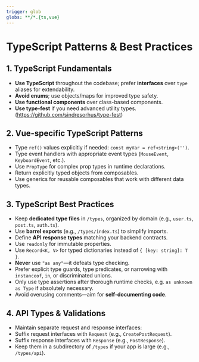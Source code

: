 ```yaml
---
trigger: glob
globs: **/*.{ts,vue}
---
```


# TypeScript Patterns & Best Practices

## 1. TypeScript Fundamentals

- **Use TypeScript** throughout the codebase; prefer **interfaces** over `type` aliases for extendability.
- **Avoid enums**; use objects/maps for improved type safety.
- **Use functional components** over class-based components.
- **Use type-fest** if you need advanced utility types. (https://github.com/sindresorhus/type-fest)

## 2. Vue-specific TypeScript Patterns

- Type `ref()` values explicitly if needed: `const myVar = ref<string>('')`.
- Type event handlers with appropriate event types (`MouseEvent`, `KeyboardEvent`, etc.).
- Use `PropType` for complex prop types in runtime declarations.
- Return explicitly typed objects from composables.
- Use generics for reusable composables that work with different data types.

## 3. TypeScript Best Practices

- Keep **dedicated type files** in `/types`, organized by domain (e.g., `user.ts`, `post.ts`, `auth.ts`).
- Use **barrel exports** (e.g., `/types/index.ts`) to simplify imports.
- Define **API response types** matching your backend contracts.
- Use `readonly` for immutable properties.
- Use `Record<K, V>` for typed dictionaries instead of `{ [key: string]: T }`.
- **Never** use `"as any"`—it defeats type checking.
- Prefer explicit type guards, type predicates, or narrowing with `instanceof`, `in`, or discriminated unions.
- Only use type assertions after thorough runtime checks, e.g. `as unknown as Type` if absolutely necessary.
- Avoid overusing comments—aim for **self-documenting code**.

## 4. API Types & Validations

- Maintain separate request and response interfaces:
- Suffix request interfaces with `Request` (e.g., `CreatePostRequest`).
- Suffix response interfaces with `Response` (e.g., `PostResponse`).
- Keep them in a subdirectory of `/types` if your app is large (e.g., `/types/api`).
